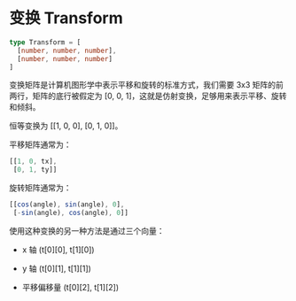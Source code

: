 # 变换 Transform

```TypeScript
type Transform = [
  [number, number, number],
  [number, number, number]
]
```

变换矩阵是计算机图形学中表示平移和旋转的标准方式，我们需要 3x3 矩阵的前两行，矩阵的底行被假定为 [0, 0, 1]，这就是仿射变换，足够用来表示平移、旋转和倾斜。

恒等变换为 [[1, 0, 0], [0, 1, 0]]。

平移矩阵通常为：

```TypeScript
[[1, 0, tx],
 [0, 1, ty]]
```

旋转矩阵通常为：

```TypeScript
[[cos(angle), sin(angle), 0],
 [-sin(angle), cos(angle), 0]]
```

使用这种变换的另一种方法是通过三个向量：

- x 轴 (t[0][0], t[1][0])

- y 轴 (t[0][1], t[1][1])

- 平移偏移量 (t[0][2], t[1][2])